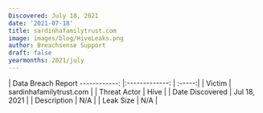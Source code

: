 ```yaml
---
Discovered: July 18, 2021
date: '2021-07-18'
title: sardinhafamilytrust.com
image: images/blog/HiveLeaks.png
author: Breachsense Support
draft: false
yearmonths: 2021/july
---
```



| Data Breach Report
------------:   |:-------------:    | :-----:|
| Victim    | sardinhafamilytrust.com      | 
| Threat Actor    | Hive      | 
| Date Discovered    | Jul 18, 2021      | 
| Description    | N/A      | 
| Leak Size    | N/A      | 

